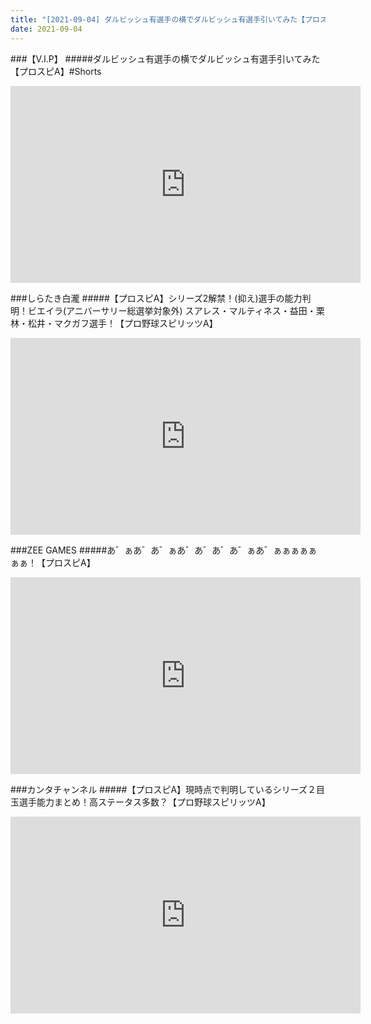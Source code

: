 ```yaml
---
title: "[2021-09-04] ダルビッシュ有選手の横でダルビッシュ有選手引いてみた【プロスピA】#Shorts 他"
date: 2021-09-04
---
```

###【V.I.P】
#####ダルビッシュ有選手の横でダルビッシュ有選手引いてみた【プロスピA】#Shorts
<iframe width="560" height="315" src="https://www.youtube.com/embed/yJkhI9dYftM" frameborder="0" allow="accelerometer; autoplay; clipboard-write; encrypted-media; gyroscope; picture-in-picture" allowfullscreen></iframe>

###しらたき白瀧
#####【プロスピA】シリーズ2解禁！(抑え)選手の能力判明！ビエイラ(アニバーサリー総選挙対象外) スアレス・マルティネス・益田・栗林・松井・マクガフ選手！【プロ野球スピリッツA】
<iframe width="560" height="315" src="https://www.youtube.com/embed/FE0YRt6nfps" frameborder="0" allow="accelerometer; autoplay; clipboard-write; encrypted-media; gyroscope; picture-in-picture" allowfullscreen></iframe>

###ZEE GAMES
#####あ゛ぁあ゛あ゛ぁあ゛あ゛あ゛あ゛ぁあ゛ぁぁぁぁぁぁぁ！【プロスピA】
<iframe width="560" height="315" src="https://www.youtube.com/embed/qK9dSK_fWWw" frameborder="0" allow="accelerometer; autoplay; clipboard-write; encrypted-media; gyroscope; picture-in-picture" allowfullscreen></iframe>

###カンタチャンネル
#####【プロスピA】現時点で判明しているシリーズ２目玉選手能力まとめ！高ステータス多数？【プロ野球スピリッツA】
<iframe width="560" height="315" src="https://www.youtube.com/embed/FBwkVvQ6w9Q" frameborder="0" allow="accelerometer; autoplay; clipboard-write; encrypted-media; gyroscope; picture-in-picture" allowfullscreen></iframe>

